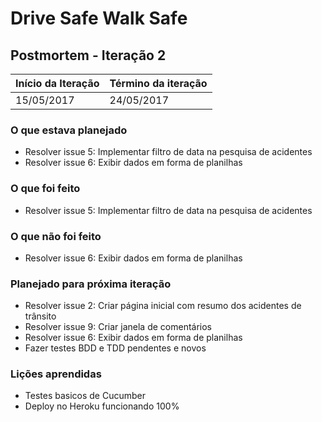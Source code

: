 # Drive Safe Walk Safe

## Postmortem - Iteração 2

Início da Iteração | Término da iteração
------------ | -------------
15/05/2017 | 24/05/2017


### O que estava planejado
* Resolver issue 5: Implementar filtro de data na pesquisa de acidentes
* Resolver issue 6: Exibir dados em forma de planilhas

### O que foi feito
* Resolver issue 5: Implementar filtro de data na pesquisa de acidentes

### O que não foi feito
* Resolver issue 6: Exibir dados em forma de planilhas

### Planejado para próxima iteração
* Resolver issue 2: Criar página inicial com resumo dos acidentes de trânsito
* Resolver issue 9: Criar janela de comentários
* Resolver issue 6: Exibir dados em forma de planilhas
* Fazer testes BDD e TDD pendentes e novos

### Lições aprendidas
* Testes basicos de Cucumber
* Deploy no Heroku funcionando 100%
